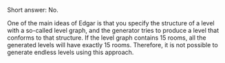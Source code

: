 [//]: # "Is Edgar suitable for endless level generation?"

Short answer: No.

One of the main ideas of Edgar is that you specify the structure of a level with a so-called level graph, and the generator tries to produce a level that conforms to that structure. If the level graph contains 15 rooms, all the generated levels will have exactly 15 rooms. Therefore, it is not possible to generate endless levels using this approach.
